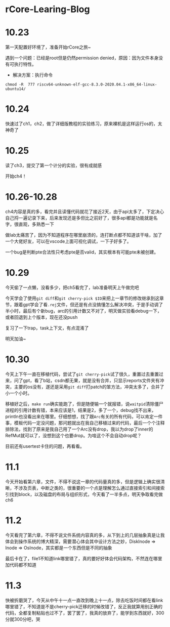 # rCore-Learing-Blog
# 10.23

第一天配置好环境了，准备开始rCore之旅~

遇到一个问题：已经是root但是仍然permission denied，原因：因为文件本身没有可执行特性。

* 解决方案：执行命令

```
chmod -R  777 riscv64-unknown-elf-gcc-8.3.0-2020.04.1-x86_64-linux-ubuntu14/
```



# 10.24

快速过了ch1，ch2，做了详细版教程的实验练习，原来裸机是这样运行os的，太神奇了



# 10.25

读了ch3，提交了第一个计分的实验，很有成就感

开始ch4！



# 10.26-10.28

ch4内容是真的多，看完并且读懂代码就花了接近2天，由于api太多了，下定决心自己捋一遍记录下来，后来发现还是多但比之前好了，很多api都是功能就是名字，很直观，多熟悉一下

做lab太痛苦了，因为不知道程序在哪里崩溃的，连打断点都不知道该干啥，加了一个大佬好友，可以在vscode上面可视化调试，一下子好多了。

一个bug是判断pte合法性只考虑pte是否valid，其实根本有可能pte未被创建。



# 10.29

今天偷了一点懒，没看多少，把ch5看完了，lab准备明天上午做完吧

今天学会了使用`git diff`和`git cherry-pick $ID`来把上一章节的修改继承到这章节，跟着gpt学会了看`.rej`文件，但还是有点没搞懂怎么解决冲突，于是手动调了半小时，最后有个新bug，arc的引用计数又不对了，明天做实验看debug一下，或者回退到上个版本，现在还没push

复习了一下trap，task上下文，有点混淆了

明天加油~

# 10.30

今天上下午一直在移植代码，尝试了`git cherry-pick`试了很久，重置过去重置过来，问了gpt，看了b站，csdn都无果，就是没有合并，只显示reports文件夹有冲突，主要的os没有，遂还是采用`git diff`打patch的笨方法，冲突太多了，合并了小一个小时。

移植好之后，`make run`确实能跑了，但是随便输一个就报错，说`waitpid`清除僵尸进程的引用计数有错，本来应该是1，结果是2，多了一个，debug找不出来，println也没看出来在哪里。仔细想想，找了跟`Arc`有关的所有代码，可以肯定一件事，模板代码一定没问题，那问题就出在我自己移植过来的代码，最后一个个注释排除法，找到了原来是我自己用了一个Arc没有drop，我以为drop了inner的RefMut就可以了，没想到这个也要drop。为啥这个不会自动drop呢？

目前还有usertest卡住的问题，再看看。

# 11.1

今天开始看第六章，文件，不得不说这一章的代码量真的多，但是逻辑上确实很清晰，不涉及页表，中断之类的，很重要的一个点是理解怎么通过直接索引和间接索引找到block，以及磁盘的布局与组织形式，今天看了一半多点，明天争取看完做ch6


# 11.2

今天看完了第六章，不得不说文件系统内容真的多，从下到上的几层抽象真是让我体会到操作系统的博大精深，需要潜心体会其中设计方法之妙，DiskInode => Inode => OsInode，其实都是一个东西但是不同的抽象

最后卡在了，file1不知道link哪里错了，真的要好好体会代码架构，不然连在哪里加代码都不知道


# 11.3

快被折磨哭了，今天从中午十一点一直改到晚上十一点，除去吃饭时间都在看link哪里错了，不知道是不是cherry-pick迁移的时候改错了，反正我就算用别正确的代码，全都复制粘贴也过不了，罢了罢了，我真的放弃了，能学到东西就好，300分就300分吧，哭
